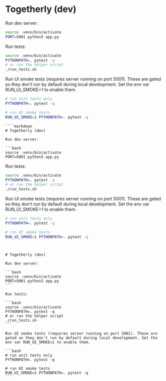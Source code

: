 # Togetherly (dev)
Run dev server:
```bash
source .venv/bin/activate
PORT=5001 python3 app.py
```
Run tests:
```bash
source .venv/bin/activate
PYTHONPATH=. pytest -q
# or run the helper script
./run_tests.sh
```
Run UI smoke tests (requires server running on port 5001). These are gated so they don't run by default during local development. Set the env var RUN_UI_SMOKE=1 to enable them.
```bash
# run unit tests only
PYTHONPATH=. pytest -q

# run UI smoke tests
RUN_UI_SMOKE=1 PYTHONPATH=. pytest -q
```

```
````markdown
# Togetherly (dev)

Run dev server:

```bash
source .venv/bin/activate
PORT=5001 python3 app.py
```

Run tests:

```bash
source .venv/bin/activate
PYTHONPATH=. pytest -q
# or run the helper script
./run_tests.sh
```

Run UI smoke tests (requires server running on port 5001). These are gated so they don't run by default during local development. Set the env var RUN_UI_SMOKE=1 to enable them.

```bash
# run unit tests only
PYTHONPATH=. pytest -q

# run UI smoke tests
RUN_UI_SMOKE=1 PYTHONPATH=. pytest -q
```

````


# Togetherly (dev)

Run dev server:

```bash
source .venv/bin/activate
PORT=5001 python3 app.py
```

Run tests:

```bash
source .venv/bin/activate
PYTHONPATH=. pytest -q
# or run the helper script
./run_tests.sh
```

Run UI smoke tests (requires server running on port 5001). These are gated so they don't run by default during local development. Set the env var RUN_UI_SMOKE=1 to enable them.

```bash
# run unit tests only
PYTHONPATH=. pytest -q

# run UI smoke tests
RUN_UI_SMOKE=1 PYTHONPATH=. pytest -q
```
